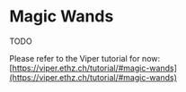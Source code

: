 # Magic Wands

TODO

Please refer to the Viper tutorial for now:
[https://viper.ethz.ch/tutorial/#magic-wands](https://viper.ethz.ch/tutorial/#magic-wands)

